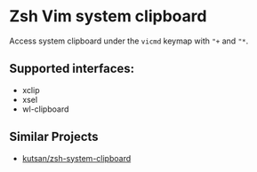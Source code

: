 # Zsh Vim system clipboard
Access system clipboard under the `vicmd` keymap with `"+` and `"*`.

## Supported interfaces:

- xclip
- xsel
- wl-clipboard

## Similar Projects

- [kutsan/zsh-system-clipboard](https://github.com/kutsan/zsh-system-clipboard)
